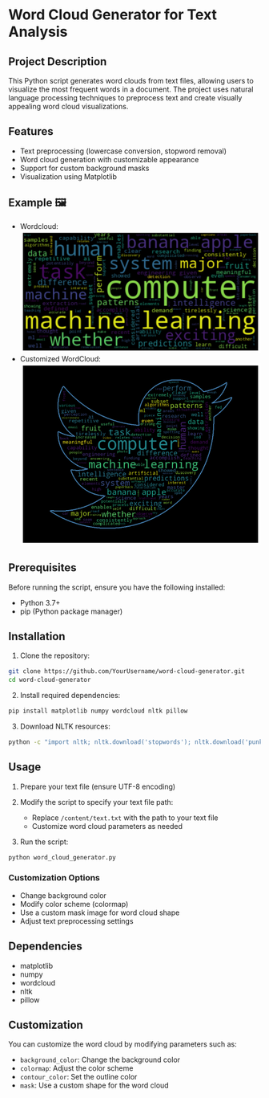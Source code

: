 # Word Cloud Generator for Text Analysis

## Project Description
This Python script generates word clouds from text files, allowing users to visualize the most frequent words in a document. The project uses natural language processing techniques to preprocess text and create visually appealing word cloud visualizations.

## Features
* Text preprocessing (lowercase conversion, stopword removal)
* Word cloud generation with customizable appearance
* Support for custom background masks
* Visualization using Matplotlib

## Example 🖼️

* Wordcloud:
![Wordcloud Image](Images/Wordcloud_Image.png)
* Customized WordCloud:
![Customized WordCloud Image](Images/Customized_Images_Image.png)

## Prerequisites
Before running the script, ensure you have the following installed:
* Python 3.7+
* pip (Python package manager)

## Installation
1. Clone the repository:
```bash
git clone https://github.com/YourUsername/word-cloud-generator.git
cd word-cloud-generator
```

2. Install required dependencies:
```bash
pip install matplotlib numpy wordcloud nltk pillow
```

3. Download NLTK resources:
```bash
python -c "import nltk; nltk.download('stopwords'); nltk.download('punkt')"
```

## Usage
1. Prepare your text file (ensure UTF-8 encoding)

2. Modify the script to specify your text file path:
   - Replace `/content/text.txt` with the path to your text file
   - Customize word cloud parameters as needed

3. Run the script:
```bash
python word_cloud_generator.py
```

### Customization Options
* Change background color
* Modify color scheme (colormap)
* Use a custom mask image for word cloud shape
* Adjust text preprocessing settings

## Dependencies
* matplotlib
* numpy
* wordcloud
* nltk
* pillow

## Customization
You can customize the word cloud by modifying parameters such as:
* `background_color`: Change the background color
* `colormap`: Adjust the color scheme
* `contour_color`: Set the outline color
* `mask`: Use a custom shape for the word cloud
